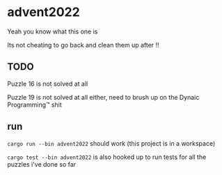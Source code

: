 # advent2022

Yeah you know what this one is

Its not cheating to go back and clean them up after !!

## TODO

Puzzle 16 is not solved at all

Puzzle 19 is not solved at all either, need to brush up on the Dynaic Programming:tm: shit

## run

`cargo run --bin advent2022` should work (this project is in a workspace)

`cargo test --bin advent2022` is also hooked up to run tests for all the puzzles i've done so far
